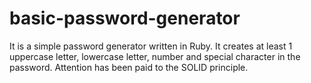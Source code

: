 # basic-password-generator
It is a simple password generator written in Ruby. It creates at least 1 uppercase letter, lowercase letter, number and special character in the password. Attention has been paid to the SOLID principle.

